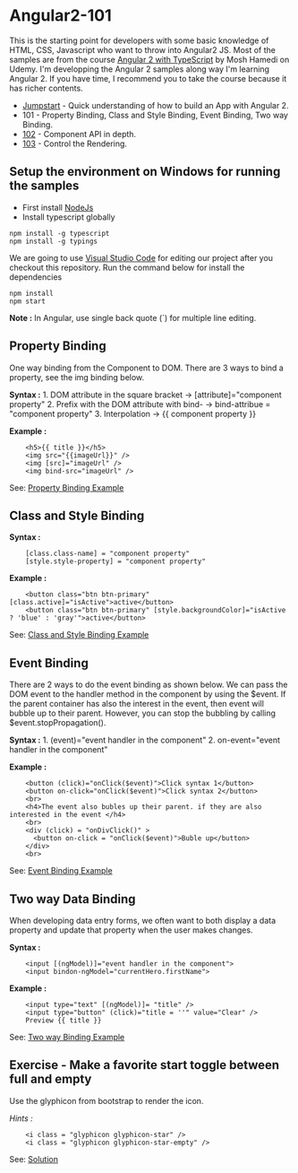 # Angular2-101

This is the starting point for developers with some basic knowledge of HTML, CSS, Javascript who want to throw into Angular2 JS.  Most of the samples are from the course [Angular 2 with TypeScript](https://www.udemy.com/angular-2-tutorial-for-beginners/learn/v4/overview) by Mosh Hamedi on Udemy.
I'm developping  the Angular 2 samples along way I'm learning Angular 2. If you have time, I recommend you to take the course because it has richer contents.

- [Jumpstart](https://github.com/dacho68/Angular2-Jumpstart) - Quick understanding of how to build an App with Angular 2.
- 101 - Property Binding, Class and Style Binding, Event Binding, Two way Binding.
- [102](https://github.com/dacho68/Angular2-102) - Component API in depth.
- [103](https://github.com/dacho68/Angular2-103) - Control the Rendering.

## Setup the environment on Windows for running the samples
- First install [NodeJs](https://nodejs.org/en/)
- Install typescript globally

```
npm install -g typescript
npm install -g typings
```

We are going to use [Visual Studio Code](http://code.visualstudio.com/) for editing our project
after you checkout this repository. Run the command below for install the dependencies

```
npm install
npm start
```

**Note :** In Angular, use single back quote (`) for multiple line editing.

## Property Binding

One way binding from the Component to DOM. There are 3 ways to bind a property, see the img binding below.  

**Syntax :**
    1.  DOM attribute in the square bracket      -> [attribute]="component property"
    2.  Prefix with the DOM attribute with bind- -> bind-attribue = "component property"
    3.  Interpolation                            -> {{ component property }}  

**Example :**
``` html5
    <h5>{{ title }}</h5>
    <img src="{{imageUrl}}" />
    <img [src]="imageUrl" />
    <img bind-src="imageUrl" />
```
See: [Property Binding Example](https://github.com/dacho68/Angular2-101/blob/master/app/propertyBindingTutorial.component.ts)  

## Class and Style Binding
  **Syntax :** 
   
        [class.class-name] = "component property"
        [style.style-property] = "component property"    
      
**Example :**
``` html5
    <button class="btn btn-primary" [class.active]="isActive">active</button>
    <button class="btn btn-primary" [style.backgroundColor]="isActive ? 'blue' : 'gray'">active</button>
```

See: [Class and Style Binding Example](https://github.com/dacho68/Angular2-101/blob/master/app/classBindingTutorial.component.ts)   

## Event Binding

There are 2 ways to do the event binding as shown below. We can pass the DOM event to the handler method in the component by using the $event.
If the parent container has also the interest in the event, then event will bubble up to their parent. However, you can stop the 
bubbling by calling  $event.stopPropagation().

**Syntax :** 
        1. (event)="event handler in the component"
        2. on-event="event handler in the component"

**Example :**
``` html5
    <button (click)="onClick($event)">Click syntax 1</button> 
    <button on-click="onClick($event)">Click syntax 2</button>          
    <br>
    <h4>The event also bubles up their parent. if they are also interested in the event </h4>  
    <br>         
    <div (click) = "onDivClick()" >
      <button on-click = "onClick($event)">Buble up</button>
    </div>
    <br>
```
See: [Event Binding Example](https://github.com/dacho68/Angular2-101/blob/master/app/eventBindingTutorial.component.ts)


## Two way Data Binding

When developing data entry forms, we often want to both display a data property and update that property when the user makes changes.
   
**Syntax :**
   
        <input [(ngModel)]="event handler in the component">
        <input bindon-ngModel="currentHero.firstName">

**Example :**   
``` html5   
    <input type="text" [(ngModel)]= "title" />
    <input type="button" (click)="title = ''" value="Clear" />
    Preview {{ title }}
```   
See: [Two way Binding Example](https://github.com/dacho68/Angular2-101/blob/master/app/twoWayBindingTutorial.component.ts)

## Exercise - Make a favorite start toggle between full and empty    

Use the glyphicon from bootstrap to render the icon.

_Hints :_
``` html5   
    <i class = "glyphicon glyphicon-star" />
    <i class = "glyphicon glyphicon-star-empty" />
```    
See: [Solution](https://github.com/dacho68/Angular2-101/blob/master/app/favorite.component.ts)

 